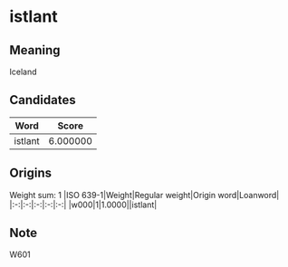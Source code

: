 # istlant

## Meaning

Iceland

## Candidates

|Word|Score|
|:-:|:-:|
|istlant|6.000000|

## Origins

Weight sum: 1
|ISO 639-1|Weight|Regular weight|Origin word|Loanword|
|:-:|:-:|:-:|:-:|:-:|
|w000|1|1.0000||istlant|

## Note

W601
